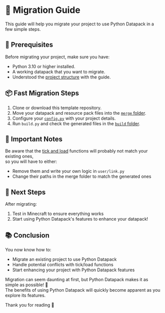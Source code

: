 
# 🔄 Migration Guide
This guide will help you migrate your project to use Python Datapack in a few simple steps.

## 🔧 Prerequisites
Before migrating your project, make sure you have:
- Python 3.10 or higher installed.
- A working datapack that you want to migrate.
- Understood the [project structure](./1_project_structure.md) with the guide.


## 📦 Fast Migration Steps
1. Clone or download this template repository.
2. Move your datapack and resource pack files into the [`merge` folder](../merge).
3. Configure your [`config.py`](../config.py) with your project details.
4. Run `build.py` and check the generated files in the [`build` folder](../build).


## 🚨 Important Notes
Be aware that the [tick and load](../build/datapack/data/your_namespace/function/v1.21.615/tick.mcfunction) functions will probably not match your existing ones,<br>
so you will have to either:
- Remove them and write your own logic in `user/link.py`
- Change their paths in the merge folder to match the generated ones


## 🎯 Next Steps
After migrating:
1. Test in Minecraft to ensure everything works
2. Start using Python Datapack's features to enhance your datapack!


## 📚 Conclusion
You now know how to:
- Migrate an existing project to use Python Datapack
- Handle potential conflicts with tick/load functions
- Start enhancing your project with Python Datapack features

Migration can seem daunting at first, but Python Datapack makes it as simple as possible! 🎉<br>
The benefits of using Python Datapack will quickly become apparent as you explore its features.

Thank you for reading 🙌



